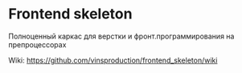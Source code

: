 Frontend skeleton
=================

Полноценный каркас для верстки и фронт.программирования на препроцессорах

Wiki: https://github.com/vinsproduction/frontend_skeleton/wiki

